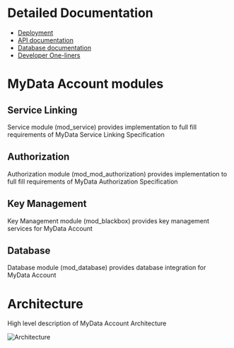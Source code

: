 # Detailed Documentation
- [Deployment](/doc/deployment.md)
- [API documentation](/doc/api/)
- [Database documentation](/doc/database/)
- [Developer One-liners](/doc/developer_oneliners.md)

# MyData Account modules
## Service Linking
Service module (mod_service) provides implementation to full fill requirements of MyData Service Linking Specification

## Authorization
Authorization module (mod_mod_authorization) provides implementation to full fill requirements of MyData Authorization Specification

## Key Management
Key Management module (mod_blackbox) provides key management services for MyData Account

## Database
Database module (mod_database) provides database integration for MyData Account



# Architecture
High level description of MyData Account Architecture

![Architecture](/doc/images/MyDataAccount_Architecture.png)
